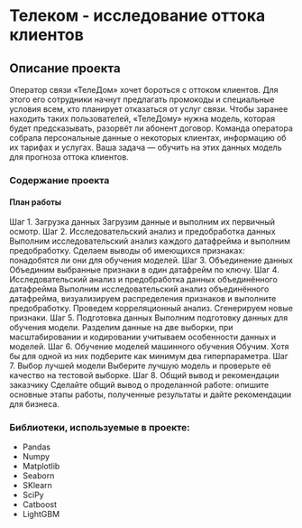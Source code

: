 
# Телеком - исследование оттока клиентов
## Описание проекта
Оператор связи «ТелеДом» хочет бороться с оттоком клиентов. Для этого его сотрудники начнут предлагать промокоды и специальные условия всем, кто планирует отказаться от услуг связи. Чтобы заранее находить таких пользователей, «ТелеДому» нужна модель, которая будет предсказывать, разорвёт ли абонент договор. Команда оператора собрала персональные данные о некоторых клиентах, информацию об их тарифах и услугах. Ваша задача — обучить на этих данных модель для прогноза оттока клиентов.

### Содержание проекта 
#### План работы
Шаг 1. Загрузка данных
Загрузим данные и выполним их первичный осмотр.
Шаг 2. Исследовательский анализ и предобработка данных
Выполним исследовательский анализ каждого датафрейма и выполним предобработку. Сделаем выводы об имеющихся признаках: понадобятся ли они для обучения моделей.
Шаг 3. Объединение данных
Объединим выбранные признаки в один датафрейм по ключу.
Шаг 4. Исследовательский анализ и предобработка данных объединённого датафрейма
Выполним исследовательский анализ объединённого датафрейма, визуализируем распределения признаков и выполните предобработку. Проведем корреляционный анализ. Сгенерируем новые признаки.
Шаг 5. Подготовка данных
Выполним подготовку данных для обучения модели. Разделим данные на две выборки, при масштабировании и кодировании учитываем особенности данных и моделей.
Шаг 6. Обучение моделей машинного обучения
Обучим. Хотя бы для одной из них подберите как минимум два гиперпараметра.
Шаг 7. Выбор лучшей модели
Выберите лучшую модель и проверьте её качество на тестовой выборке.
Шаг 8. Общий вывод и рекомендации заказчику
Сделайте общий вывод о проделанной работе: опишите основные этапы работы, полученные результаты и дайте рекомендации для бизнеса.

### Библиотеки, используемые в проекте:
- Pandas
- Numpy 
- Matplotlib
- Seaborn 
- SKlearn
- SciPy 
- Catboost
- LightGBM
